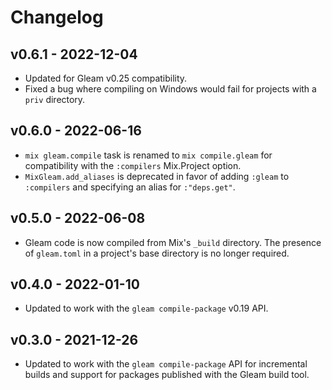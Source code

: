 # Changelog

## v0.6.1 - 2022-12-04

- Updated for Gleam v0.25 compatibility.
- Fixed a bug where compiling on Windows would fail for projects with a `priv`
  directory.

## v0.6.0 - 2022-06-16

- `mix gleam.compile` task is renamed to `mix compile.gleam` for compatibility
  with the `:compilers` Mix.Project option.
- `MixGleam.add_aliases` is deprecated in favor of adding `:gleam` to `:compilers`
  and specifying an alias for `:"deps.get"`.

## v0.5.0 - 2022-06-08

- Gleam code is now compiled from Mix's `_build` directory. The presence of
  `gleam.toml` in a project's base directory is no longer required.

## v0.4.0 - 2022-01-10

- Updated to work with the `gleam compile-package` v0.19 API.

## v0.3.0 - 2021-12-26

- Updated to work with the `gleam compile-package` API for incremental builds
  and support for packages published with the Gleam build tool.
